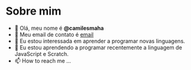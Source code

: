# Sobre mim
- 👋 Olá, meu nome é **@camilesmaha**
- 👀 Meu email de contato é [email](@camile.smaha@escola.pr.gov.br)
- 🌱 Eu estou interessada em aprender a programar novas linguagens. 
- 💞️ Eu estou aprendendo a programar recentemente a linguagem de JavaScript e Scratch.
- 📫 How to reach me ...


